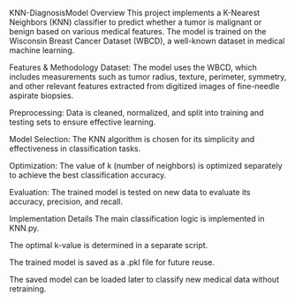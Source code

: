 KNN-DiagnosisModel
Overview
This project implements a K-Nearest Neighbors (KNN) classifier to predict whether a tumor is malignant or benign based on various medical features. The model is trained on the Wisconsin Breast Cancer Dataset (WBCD), a well-known dataset in medical machine learning.

Features & Methodology
Dataset: The model uses the WBCD, which includes measurements such as tumor radius, texture, perimeter, symmetry, and other relevant features extracted from digitized images of fine-needle aspirate biopsies.

Preprocessing: Data is cleaned, normalized, and split into training and testing sets to ensure effective learning.

Model Selection: The KNN algorithm is chosen for its simplicity and effectiveness in classification tasks.

Optimization: The value of k (number of neighbors) is optimized separately to achieve the best classification accuracy.

Evaluation: The trained model is tested on new data to evaluate its accuracy, precision, and recall.

Implementation Details
The main classification logic is implemented in KNN.py.

The optimal k-value is determined in a separate script.

The trained model is saved as a .pkl file for future reuse.

The saved model can be loaded later to classify new medical data without retraining.
